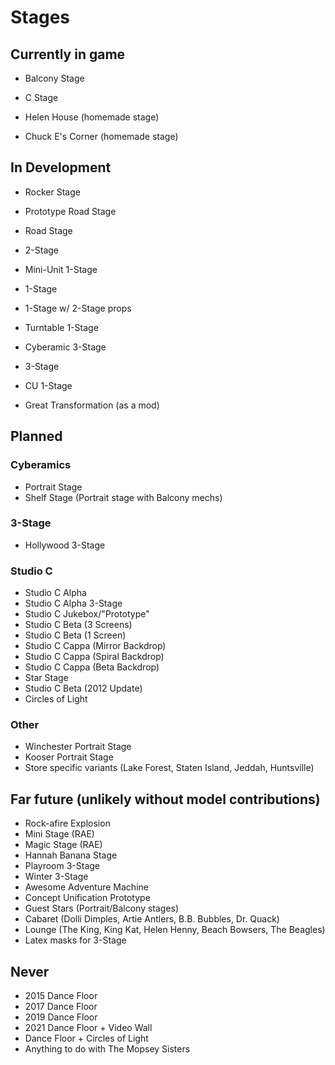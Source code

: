 # Stages

## Currently in game

 - Balcony Stage
 - C Stage

 - Helen House (homemade stage)
 - Chuck E's Corner (homemade stage)
 
## In Development

 - Rocker Stage
 - Prototype Road Stage
 - Road Stage
 - 2-Stage
 - Mini-Unit 1-Stage
 - 1-Stage
 - 1-Stage w/ 2-Stage props
 - Turntable 1-Stage
 - Cyberamic 3-Stage
 
 - 3-Stage
 - CU 1-Stage
 
 - Great Transformation (as a mod)

## Planned

### Cyberamics

 - Portrait Stage
 - Shelf Stage (Portrait stage with Balcony mechs)


### 3-Stage

 - Hollywood 3-Stage


### Studio C

 - Studio C Alpha
 - Studio C Alpha 3-Stage
 - Studio C Jukebox/"Prototype"
 - Studio C Beta (3 Screens)
 - Studio C Beta (1 Screen)
 - Studio C Cappa (Mirror Backdrop)
 - Studio C Cappa (Spiral Backdrop)
 - Studio C Cappa (Beta Backdrop)
 - Star Stage
 - Studio C Beta (2012 Update)
 - Circles of Light

### Other

 - Winchester Portrait Stage
 - Kooser Portrait Stage
 - Store specific variants (Lake Forest, Staten Island, Jeddah, Huntsville)


## Far future (unlikely without model contributions)

 - Rock-afire Explosion
 - Mini Stage (RAE)
 - Magic Stage (RAE)
 - Hannah Banana Stage
 - Playroom 3-Stage
 - Winter 3-Stage
 - Awesome Adventure Machine
 - Concept Unification Prototype
 - Guest Stars (Portrait/Balcony stages)
 - Cabaret (Dolli Dimples, Artie Antlers, B.B. Bubbles, Dr. Quack)
 - Lounge (The King, King Kat, Helen Henny, Beach Bowsers, The Beagles)
 - Latex masks for 3-Stage


## Never

 - 2015 Dance Floor
 - 2017 Dance Floor
 - 2019 Dance Floor
 - 2021 Dance Floor + Video Wall
 - Dance Floor + Circles of Light
 - Anything to do with The Mopsey Sisters
